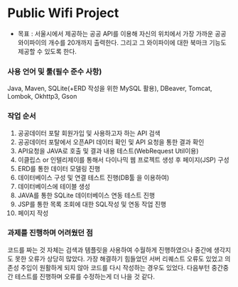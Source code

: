 # Public Wifi Project
- 목표 : 서울시에서 제공하는 공공 API를 이용해 자신의 위치에서 가장 가까운 공공와이파이의 개수를 20개까지 출력한다. 그리고 그 와이파이에 대한 북마크 기능도 제공할 수 있도록 한다.

### 사용 언어 및 툴(필수 준수 사항)
Java, Maven, SQLite(+ERD 작성을 위한 MySQL 활용), DBeaver, Tomcat, Lombok, Okhttp3, Gson

### 작업 순서
1. 공공데이터 포탈 회원가입 및 사용하고자 하는 API 검색
2. 공공데이터 포탈에서 오픈API 데이터 확인 및 API 요청을 통한 결과 확인
3. API요청을 JAVA로 호출 및 결과 내용 테스트(WebRequest Util이용)
4. 이클립스 or 인텔리제이를 통해서 다이나믹 웹 프로젝트 생성 후 페이지(JSP) 구성
5. ERD를 통한 데이터 모델링 진행
6. 데이터베이스 구성 및 연결 테스트 진행(DB툴 을 이용하여)
7. 데이터베이스에 테이블 생성
8. JAVA를 통한 SQLite 데이터베이스 연동 테스트 진행
9. JSP를 통한 목록 조회에 대한 SQL작성 및 연동 작업 진행
10. 페이지 작성

### 과제를 진행하며 어려웠던 점
코드를 짜는 것 자체는 검색과 템플릿을 사용하여 수월하게 진행하였으나 중간에 생각지도 못한 오류가 상당히 많았다. 
가장 해결하기 힘들었던 서버 리퀘스트 오류도 있었고 의존성 주입이 원활하게 되지 않아 코드를 다시 작성하는 경우도 있었다. 
다음부턴 중간중간 테스트를 진행하며 오류를 수정하는게 더 나을 것 같다.
